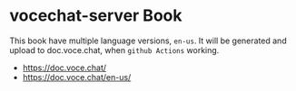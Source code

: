 # vocechat-server Book
This book have multiple language versions, `en-us`.
It will be generated and upload to doc.voce.chat, when `github Actions` working.
* https://doc.voce.chat/
* https://doc.voce.chat/en-us/

 
